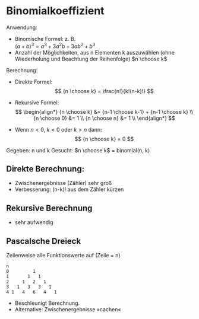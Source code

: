 # Binomialkoeffizient

Anwendung:
- Binomische Formel: z. B. \
  $(a + b)^3 = a^3 + 3a^2b + 3 ab^2 + b^3$
- Anzahl der Möglichkeiten, aus n Elementen k auszuwählen (ohne Wiederholung und Beachtung der Reihenfolge) $n \choose k$

Berechnung:

- Direkte Formel:
$$
{n \choose k} = \frac{n!}{k!(n-k)!}
$$

- Rekursive Formel:
$$
\begin{align*}
{n \choose k} &= {n-1 \choose k-1} + {n-1 \choose k} \\
{n \choose 0} &= 1 \\
{n \choose n} &= 1 \\
\end{align*}
$$

- Wenn $n < 0$, $k < 0$ oder $k > n$ dann:
$$
{n \choose k} = 0
$$

Gegeben: n und k
Gesucht: $n \choose k$ = binomial(n, k)

## Direkte Berechnung:
- Zwischenergebnisse (Zähler) sehr groß
- Verbesserung: (n-k)! aus dem Zähler kürzen

## Rekursive Berechnung
- sehr aufwendig

## Pascalsche Dreieck

Zeilenweise alle Funktionswerte auf (Zeile = n)

~~~
n
0         1
1       1   1
2     1   2   1
3   1   3   3   1
4 1   4   6   4   1
~~~

- Beschleunigt Berechnung.
- Alternative: Zwischenergebnisse »cachen«
